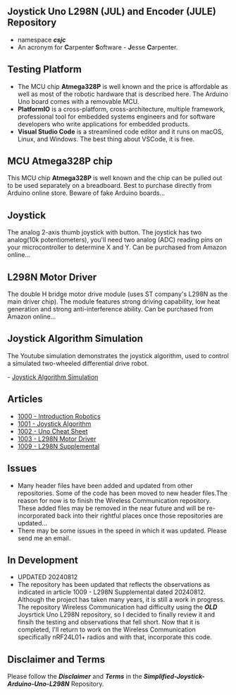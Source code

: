 ## Joystick Uno L298N (JUL) and Encoder (JULE) Repository
- namespace ***csjc***
- An acronym for **C**arpenter **S**oftware - **J**esse **C**arpenter.
## Testing Platform
- The MCU chip **Atmega328P** is well known and the price is affordable as well as most of the robotic hardware that is described here. The Arduino Uno board comes with a removable MCU.
- **PlatformIO** is a cross-platform, cross-architecture, multiple framework, professional tool for embedded systems engineers and for software developers who write applications for embedded products. 
- **Visual Studio Code** is a streamlined code editor and it runs on macOS, Linux, and Windows. The best thing about VSCode, it is free.

## MCU Atmega328P chip 
This MCU chip **Atmega328P** is well known and the chip can be pulled out to be used separately on a breadboard. Best to purchase directly from Arduino online store. Beware of fake Arduino boards...

## Joystick 
The analog 2-axis thumb joystick with button. The joystick has two analog(10k potentiometers), you'll need two analog (ADC) reading pins on your microcontroller to determine X and Y. Can be purchased from Amazon online...

## L298N Motor Driver
The double H bridge motor drive module (uses ST company's L298N as the main driver chip). The module features strong driving capability, low heat generation and strong anti-interference ability. Can be purchased from Amazon online...

## Joystick Algorithm Simulation
The Youtube simulation demonstrates the joystick algorithm, used to control a simulated two-wheeled differential drive robot. 

<p align="left";>
- <a href="https://www.youtube.com/watch?v=maIHbdbDBwo&t=2s" target="_blank">Joystick Algorithm Simulation</a>
</p>

## Articles
- [1000 - Introduction Robotics](https://drive.google.com/file/d/1Dmt-Lnc2KMzl4EjL4ihP7fVtk7ZHAiGV)
- [1001 - Joystick Algorithm](https://drive.google.com/file/d/1NWyJNbflDFk-_vE7-pGfnt6WhvIDyZ1B)
- [1002 - Uno Cheat Sheet](https://drive.google.com/file/d/1r-AutvVJScXfUDVOH7RLNjrZWK_W046T)
- [1003 - L298N Motor Driver](https://drive.google.com/file/d/1zkDbkL4lXTcrqmDfqsa8_27vTxWxcHJO)
- [1009 - L298N Supplemental](https://drive.google.com/file/d/10hw3vEAfOv6i1fk5ICpPVYG8nWDEzXLA)

## Issues
- Many header files have been added and updated from other repositories. Some of the code has been moved to new header files.The reason for now is to finish the Wireless Communication repository. These added files may be removed in the near future and will be re-incorporated back into their rightful places once those repositories are updated...
- There may be some issues in the speed in which it was updated. Please send me an email.

## In Development
- UPDATED 20240812
- The repository has been updated that reflects the observations as indicated in article 1009 - L298N Supplemental dated 20240812. Although the project has taken many years, it is still a work in progress. The repository Wireless Communication had difficulty using the ***OLD*** Joysrtick Uno L298N repository, so I decided to finally review it and finsih the testing and observations that fell short. Now that it is completed, I'll return to work on the Wireless Communication specifically nRF24L01+ radios and with that, incorporate this code.

## Disclaimer and Terms
Please follow the ***Disclaimer*** and ***Terms*** in the ***Simplified-Joystick-Arduino-Uno-L298N*** Repository.
   

